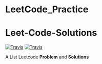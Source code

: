 # LeetCode_Practice
# Leet-Code-Solutions

[![Travis](https://img.shields.io/badge/language-Python-red.svg)]()
[![Travis](https://img.shields.io/badge/language-Java-blue.svg)]()

A List Leetcode **Problem** and **Solutions**  
